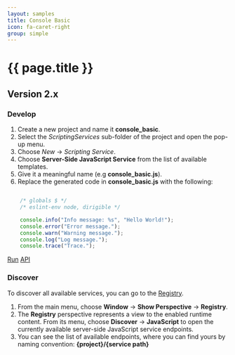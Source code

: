 ```yaml
---
layout: samples
title: Console Basic
icon: fa-caret-right
group: simple
---
```


{{ page.title }}
===

Version 2.x
---

### Develop


1. Create a new project and name it **console_basic**.
2. Select the *ScriptingServices* sub-folder of the project and open the pop-up menu.
3. Choose *New* -> *Scripting Service*.
4. Choose **Server-Side JavaScript Service** from the list of available templates.
5. Give it a meaningful name (e.g **console_basic.js**).
6. Replace the generated code in **console_basic.js** with the following:

```javascript

	/* globals $ */
	/* eslint-env node, dirigible */

	console.info("Info message: %s", "Hello World!");
	console.error("Error message.");
	console.warn("Warning message.");
	console.log("Log message.");
	console.trace("Trace.");

```

<div class="btn-toolbar pull-right">
	<a class="btn btn-warning" href="http://dirigible.eclipse.org/services/web/registry/anonymous.html?git=https://github.com/dirigiblelabs/sample_core_console_basic.git">Run</a>
	<a class="btn btn-info" href="http://www.dirigible.io/api/console.html">API</a>
</div>

### Discover

To discover all available services, you can go to the [Registry](../help/registry.html).

1. From the main menu, choose **Window** -> **Show Perspective** -> **Registry**.
2. The **Registry** perspective represents a view to the enabled runtime content. From its menu, choose **Discover** -> **JavaScript** to open the currently available server-side JavaScript service endpoints.
3. You can see the list of available endpoints, where you can find yours by naming convention: **{project}/{service path}**
